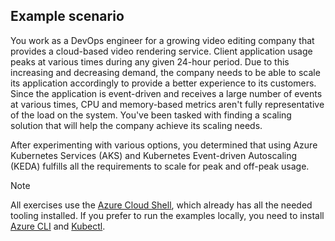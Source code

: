 ## Example scenario

You work as a DevOps engineer for a growing video editing company that provides a cloud-based video rendering service. Client application usage peaks at various times during any given 24-hour period. Due to this increasing and decreasing demand, the company needs to be able to scale its application accordingly to provide a better experience to its customers. Since the application is event-driven and receives a large number of events at various times, CPU and memory-based metrics aren't fully representative of the load on the system. You've been tasked with finding a scaling solution that will help the company achieve its scaling needs.

After experimenting with various options, you determined that using Azure Kubernetes Services (AKS) and Kubernetes Event-driven Autoscaling (KEDA) fulfills all the requirements to scale for peak and off-peak usage.

> [!NOTE]
> All exercises use the [Azure Cloud Shell](/azure/cloud-shell/overview), which already has all the needed tooling installed. If you prefer to run the examples locally, you need to install [Azure CLI](/azure/aks/kubernetes-walkthrough) and [Kubectl](/azure/aks/kubernetes-walkthrough).
